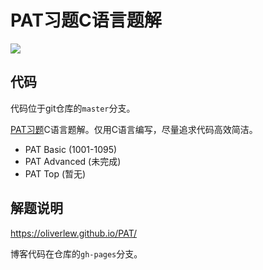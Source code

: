 # PAT习题C语言题解

![](https://github.com/oliverlew/pat/workflows/Sample%20Test/badge.svg)

## 代码

代码位于git仓库的`master`分支。

[PAT习题][pintia]C语言题解。仅用C语言编写，尽量追求代码高效简洁。

* PAT Basic (1001-1095)
* PAT Advanced (未完成)
* PAT Top (暂无)

## 解题说明

https://oliverlew.github.io/PAT/

博客代码在仓库的`gh-pages`分支。

[pintia]: https://pintia.cn/problem-sets
[issues]: https://github.com/OliverLew/PAT/issues
[pr]: https://github.com/OliverLew/PAT/pulls
[mail]: mailto:oliver_lew@outlook.com
